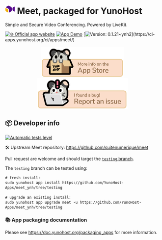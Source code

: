 <!--
N.B.: This README was automatically generated by <https://github.com/YunoHost/apps_tools/blob/main/readme_generator>
It shall NOT be edited by hand.
-->

<h1>
  <img src="https://raw.githubusercontent.com/YunoHost/apps/main/logos/meet.png" width="32px" alt="Logo of Meet">
  Meet, packaged for YunoHost
</h1>

Simple and Secure Video Conferencing. Powered by LiveKit.

[![🌐 Official app website](https://img.shields.io/badge/Official_app_website-darkgreen?style=for-the-badge)](https://visio.numerique.gouv.fr/)
[![App Demo](https://img.shields.io/badge/App_Demo-blue?style=for-the-badge)](https://visio.numerique.gouv.fr/)
[![Version: 0.1.21~ynh2](https://img.shields.io/badge/Version-0.1.21~ynh2-rgba(0,150,0,1)?style=for-the-badge)](https://ci-apps.yunohost.org/ci/apps/meet/)

<div align="center">
<a href="https://apps.yunohost.org/app/meet"><img height="100px" src="https://github.com/YunoHost/yunohost-artwork/raw/refs/heads/main/badges/neopossum-badges/badge_more_info_on_the_appstore.svg"/></a>
<a href="https://github.com/YunoHost-Apps/meet_ynh/issues"><img height="100px" src="https://github.com/YunoHost/yunohost-artwork/raw/refs/heads/main/badges/neopossum-badges/badge_report_an_issue.svg"/></a>
</div>

## 📦 Developer info

[![Automatic tests level](https://apps.yunohost.org/badge/cilevel/meet)](https://ci-apps.yunohost.org/ci/apps/meet/)

🛠️ Upstream Meet repository: <https://github.com/suitenumerique/meet>

Pull request are welcome and should target the [`testing` branch](https://github.com/YunoHost-Apps/meet_ynh/tree/testing).

The `testing` branch can be tested using:
```
# fresh install:
sudo yunohost app install https://github.com/YunoHost-Apps/meet_ynh/tree/testing

# upgrade an existing install:
sudo yunohost app upgrade meet -u https://github.com/YunoHost-Apps/meet_ynh/tree/testing
```

### 📚 App packaging documentation

Please see <https://doc.yunohost.org/packaging_apps> for more information.